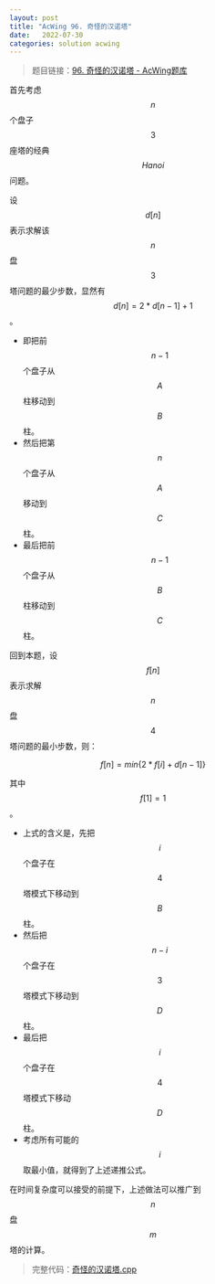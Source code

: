 ```yaml
---
layout: post
title: "AcWing 96. 奇怪的汉诺塔"
date:   2022-07-30
categories: solution acwing
---
```


> 题目链接：<a href="https://www.acwing.com/problem/content/98/" target="_blank">96. 奇怪的汉诺塔 - AcWing题库</a>

首先考虑 $$n$$ 个盘子 $$3$$ 座塔的经典 $$Hanoi$$ 问题。

设 $$d[n]$$ 表示求解该 $$n$$ 盘 $$3$$ 塔问题的最少步数，显然有 $$d[n]=2*d[n-1]+1$$。

* 即把前 $$n-1$$ 个盘子从 $$A$$ 柱移动到 $$B$$ 柱。
* 然后把第 $$n$$ 个盘子从 $$A$$ 移动到 $$C$$ 柱。
* 最后把前 $$n-1$$ 个盘子从 $$B$$ 柱移动到 $$C$$ 柱。

回到本题，设 $$f[n]$$ 表示求解 $$n$$ 盘 $$4$$ 塔问题的最小步数，则：

$$f[n]=min\{2*f[i]+d[n-1]\}$$

其中 $$f[1]=1$$。

* 上式的含义是，先把 $$i$$ 个盘子在 $$4$$ 塔模式下移动到 $$B$$ 柱。
* 然后把 $$n-i$$ 个盘子在 $$3$$ 塔模式下移动到 $$D$$ 柱。
* 最后把 $$i$$ 个盘子在 $$4$$ 塔模式下移动 $$D$$ 柱。
* 考虑所有可能的 $$i$$ 取最小值，就得到了上述递推公式。

在时间复杂度可以接受的前提下，上述做法可以推广到 $$n$$ 盘 $$m$$ 塔的计算。

> 完整代码：<a href="https://gitee.com/lyccrius/oi/blob/master/AcWing/96/奇怪的汉诺塔.cpp" target="_blank">奇怪的汉诺塔.cpp</a>